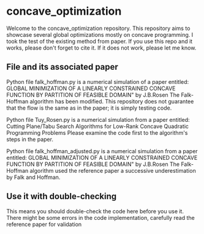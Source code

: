 # concave_optimization
Welcome to the concave_optimization repository.
This repository aims to showcase several global optimizations mostly on concave programming. I took the test of the existing method from paper.
If you use this repo and it works, please don't forget to cite it. If it does not work, please let me know.

## File and its associated paper
Python file falk_hoffman.py
is a numerical simulation of a paper entitled: GLOBAL MINIMIZATION OF A LINEARLY CONSTRAINED CONCAVE FUNCTION BY PARTITION OF FEASIBLE DOMAIN" by J.B.Rosen
The Falk-Hoffman algorithm has been modified. This repository does not guarantee that the flow is the same as in the paper; it is simply testing code.

Python file Tuy_Rosen.py
is a numerical simulation from a paper entitled: Cutting Plane/Tabu Search Algorithms for Low-Rank Concave Quadratic Programming Problems
Please examine the code first to the algorithm's steps in the paper. 

Python file falk_hoffman_adjusted.py
is a numerical simulation from a paper entitled: GLOBAL MINIMIZATION OF A LINEARLY CONSTRAINED CONCAVE FUNCTION BY PARTITION OF FEASIBLE DOMAIN" by J.B.Rosen
The Falk-Hoffman algorithm used the reference paper a successive underestimation by Falk and Hoffman.


## Use it with double-checking
This means you should double-check the code here before you use it.
There might be some errors in the code implementation, carefully read the reference paper for validation
